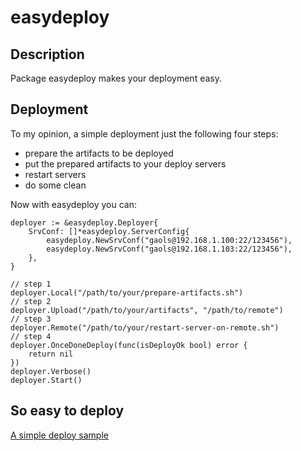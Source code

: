 # easydeploy

## Description

Package easydeploy makes your deployment easy.

## Deployment

To my opinion, a simple deployment just the following four steps:

* prepare the artifacts to be deployed
* put the prepared artifacts to your deploy servers
* restart servers
* do some clean

Now with easydeploy you can:

```
deployer := &easydeploy.Deployer{
    SrvConf: []*easydeploy.ServerConfig{
        easydeploy.NewSrvConf("gaols@192.168.1.100:22/123456"),
        easydeploy.NewSrvConf("gaols@192.168.1.103:22/123456"),
    },
}

// step 1
deployer.Local("/path/to/your/prepare-artifacts.sh")
// step 2
deployer.Upload("/path/to/your/artifacts", "/path/to/remote")
// step 3
deployer.Remote("/path/to/your/restart-server-on-remote.sh")
// step 4
deployer.OnceDoneDeploy(func(isDeployOk bool) error {
    return nil
})
deployer.Verbose()
deployer.Start()
```

## So easy to deploy

[A simple deploy sample](https://github.com/gaols/easydeploy/blob/master/example/deploy.go)
